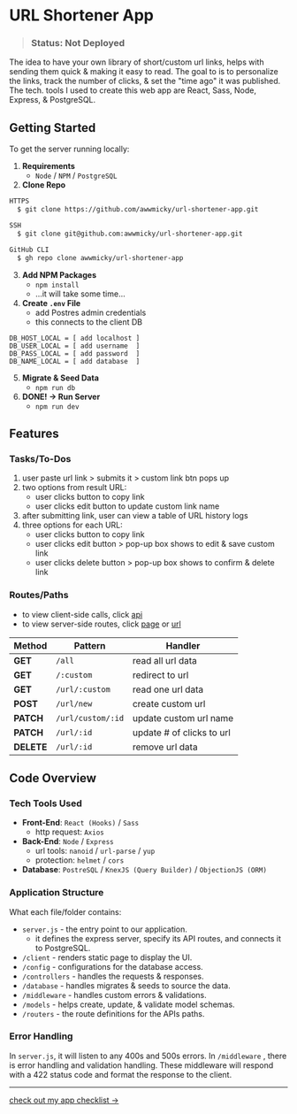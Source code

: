 # URL Shortener App


> ### Status: **Not Deployed**

The idea to have your own library of short/custom url links, helps with sending them quick & making it easy to read.
The goal to is to personalize the links, track the number of clicks, & set the "time ago" it was published.
The tech. tools I used to create this web app are React, Sass, Node, Express, & PostgreSQL.

## Getting Started
To get the server running locally:

1. **Requirements**
    - `Node` / `NPM` / `PostgreSQL`
2. **Clone Repo**
```bash
HTTPS
  $ git clone https://github.com/awwmicky/url-shortener-app.git

SSH
  $ git clone git@github.com:awwmicky/url-shortener-app.git

GitHub CLI
  $ gh repo clone awwmicky/url-shortener-app
```
3. **Add NPM Packages**
    - `npm install`
    - …it will take some time…
4. **Create `.env` File**
    - add Postres admin credentials
    - this connects to the client DB
```env
DB_HOST_LOCAL = [ add localhost ]
DB_USER_LOCAL = [ add username  ]
DB_PASS_LOCAL = [ add password  ]
DB_NAME_LOCAL = [ add database  ]
```
5. **Migrate & Seed Data**
    - `npm run db`
6. **DONE! → Run Server**
    - `npm run dev`

## Features

### Tasks/To-Dos
1. user paste url link > submits it > custom link btn pops up
2. two options from result URL:
    - user clicks button to copy link
    - user clicks edit button to update custom link name
3. after submitting link, user can view a table of URL history logs
4. three options for each URL:
    - user clicks button to copy link
    - user clicks edit button > pop-up box shows to edit & save custom link
    - user clicks delete button > pop-up box shows to confirm & delete link

### Routes/Paths
- to view client-side calls, click [api](/client/src/apis/api-call.js)
- to view server-side routes, click [page](/routers/page-route.js) or [url](/routers/url-route.js)

| Method | Pattern | Handler |
|---|---|---|
| **GET**    | `/all`            | read all url data         |
| **GET**    | `/:custom`        | redirect to url           |
| **GET**    | `/url/:custom`    | read one url data         |
| **POST**   | `/url/new`        | create custom url         |
| **PATCH**  | `/url/custom/:id` | update custom url name    |
| **PATCH**  | `/url/:id`        | update # of clicks to url |
| **DELETE** | `/url/:id`        | remove url data           |

## Code Overview

### Tech Tools Used
- **Front-End**: `React (Hooks)` / `Sass`
    - http request: `Axios`
- **Back-End**: `Node` / `Express`
    - url tools: `nanoid` / `url-parse` / `yup`
    - protection: `helmet` / `cors`
- **Database**: `PostreSQL` / `KnexJS (Query Builder)` / `ObjectionJS (ORM)`

### Application Structure
What each file/folder contains:

- `server.js` - the entry point to our application. 
    - it defines the express server, specify its API routes, and connects it to PostgreSQL.
- `/client` - renders static page to display the UI.
- `/config` - configurations for the database access.
- `/controllers` - handles the requests & responses.
- `/database` - handles migrates & seeds to source the data.
- `/middleware` - handles custom errors & validations.
- `/models` -  helps create, update, & validate model schemas.
- `/routers` - the route definitions for the APIs paths.

### Error Handling
In `server.js`, it will listen to any 400s and 500s errors. In `/middleware` , there is error handling and validation handling. These middleware will respond with a 422 status code and format the response to the client.

---

[check out my app checklist →](/docs/history-log.md)